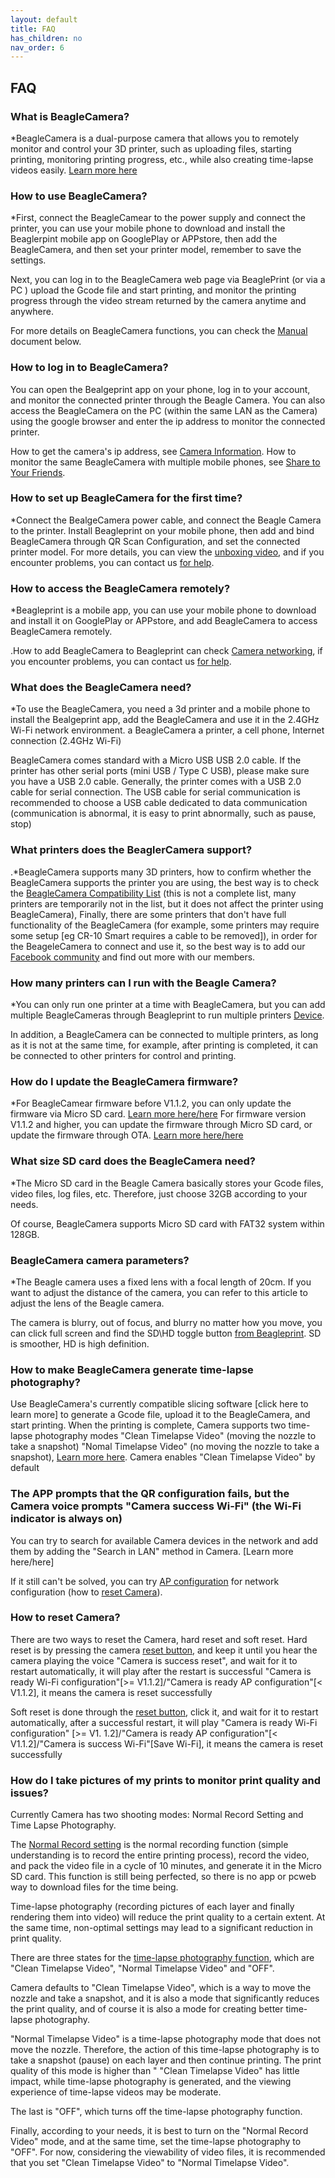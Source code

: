 ```yaml
---
layout: default
title: FAQ
has_children: no
nav_order: 6
---
```

## FAQ

### What is BeagleCamera?
*BeagleCamera is a dual-purpose camera that allows you to remotely monitor and control your 3D printer, such as uploading files, starting printing, monitoring printing progress, etc., while also creating time-lapse videos easily. [Learn more here](../about.md)


### How to use BeagleCamera?
*First, connect the BeagleCamear to the power supply and connect the printer, you can use your mobile phone to download and install the Beaglerpint mobile app on GooglePlay or APPstore, then add the BeagleCamera, and then set your printer model, remember to save the settings.

Next, you can log in to the BeagleCamera web page via BeaglePrint (or via a PC
) upload the Gcode file and start printing, and monitor the printing progress through the video stream returned by the camera anytime and anywhere.

For more details on BeagleCamera functions, you can check the [Manual](../Manual/index.md) document below.

### How to log in to BeagleCamera?
You can open the Bealgeprint app on your phone, log in to your account, and monitor the connected printer through the Beagle Camera.
You can also access the BeagleCamera on the PC (within the same LAN as the Camera) using the google browser and enter the ip address to monitor the connected printer.

How to get the camera's ip address, see [Camera Information](../Manual/Beagleprint_Device_Camera_settings.md).
How to monitor the same BeagleCamera with multiple mobile phones, see [Share to Your Friends](../Manual/Beagleprint_Device_Camera_settings.md).
### How to set up BeagleCamera for the first time?
*Connect the BealgeCamera power cable, and connect the Beagle Camera to the printer.
Install Beagleprint on your mobile phone, then add and bind BeagleCamera through QR Scan Configuration, and set the connected printer model.
For more details, you can view the [unboxing video](https://www.youtube.com/watch?v=0RWGPZtJCKM&t=87s), and if you encounter problems, you can contact us [for help](../Support.md).

### How to access the BeagleCamera remotely?
*Beagleprint is a mobile app, you can use your mobile phone to download and install it on GooglePlay or APPstore, and add BeagleCamera to access BeagleCamera remotely.

.How to add BeagleCamera to Beagleprint can check [Camera networking](../Quick_Start_for_Beagle_Camera/Camera_Networking/index.md), if you encounter problems, you can contact us [for help](../Support.md).

### What does the BeagleCamera need?
*To use the BeagleCamera, you need a 3d printer and a mobile phone to install the Bealgeprint app, add the BeagleCamera and use it in the 2.4GHz Wi-Fi network environment.
a BeagleCamera
a printer,
a cell phone,
Internet connection (2.4GHz Wi-Fi)

BeagleCamera comes standard with a Micro USB USB 2.0 cable. If the printer has other serial ports (mini USB / Type C USB), please make sure you have a USB 2.0 cable. Generally, the printer comes with a USB 2.0 cable for serial connection.
The USB cable for serial communication is recommended to choose a USB cable dedicated to data communication (communication is abnormal, it is easy to print abnormally, such as pause, stop)

### What printers does the BeaglerCamera support?
.*BeagleCamera supports many 3D printers, how to confirm whether the BeagleCamera supports the printer you are using, the best way is to check the [BeagleCamera Compatibility List](https://www.3dprinteraccessories.shop/blogs/beagleprint/beagle-camera-is-compatible-with-3d-printers-list) (this is not a complete list, many printers are temporarily not in the list, but it does not affect the printer using BeagleCamera),
Finally, there are some printers that don't have full functionality of the BeagleCamera (for example, some printers may require some setup [eg CR-10 Smart requires a cable to be removed]), in order for the BeageleCamera to connect and use it, so the best way is to add our [Facebook community](https://www.facebook.com/groups/mintion) and find out more with our members.

### How many printers can I run with the Beagle Camera?
*You can only run one printer at a time with BeagleCamera, but you can add multiple BeagleCameras through Beagleprint to run multiple printers [Device](../Manual/Beagleprint_Device.md).

In addition, a BeagleCamera can be connected to multiple printers, as long as it is not at the same time, for example, after printing is completed, it can be connected to other printers for control and printing.

### How do I update the BeagleCamera firmware?
*For BeagleCamear firmware before V1.1.2, you can only update the firmware via Micro SD card. [Learn more here/here](https://www.3dprinteraccessories.shop/blogs/beagleprint/how-to-upgrade-the-firmware-of-mintion-beagle-camera)
For firmware version V1.1.2 and higher, you can update the firmware through Micro SD card, or update the firmware through OTA. [Learn more here/here](https://www.youtube.com/watch?v=vFqlzl1x9Yo)


### What size SD card does the BeagleCamera need?
*The Micro SD card in the Beagle Camera basically stores your Gcode files, video files, log files, etc. Therefore, just choose 32GB according to your needs.

Of course, BeagleCamera supports Micro SD card with FAT32 system within 128GB.

### BeagleCamera camera parameters?
*The Beagle camera uses a fixed lens with a focal length of 20cm. If you want to adjust the distance of the camera, you can refer to this article to adjust the lens of the Beagle camera.

The camera is blurry, out of focus, and blurry no matter how you move, you can click full screen and find the SD\HD toggle button [from Beagleprint](../Manual/Beagleprint_Device_Video_window.md). SD is smoother, HD is high definition.

### How to make BeagleCamera generate time-lapse photography?
Use BeagleCamera's currently compatible slicing software [click here to learn more] to generate a Gcode file, upload it to the BeagleCamera, and start printing. When the printing is complete,
Camera supports two time-lapse photography modes "Clean Timelapse Video" (moving the nozzle to take a snapshot) "Nomal Timelapse Video" (no moving the nozzle to take a snapshot), [Learn more here](../Manual/Beagleprint_Device_Camera_settings.md).
Camera enables "Clean Timelapse Video" by default

### The APP prompts that the QR configuration fails, but the Camera voice prompts "Camera success Wi-Fi" (the Wi-Fi indicator is always on)
You can try to search for available Camera devices in the network and add them by adding the "Search in LAN" method in Camera. [Learn more here/here]

If it still can't be solved, you can try [AP configuration](https://www.youtube.com/watch?v=HITww9CnJ0o&list=PLSc0XAQ8Rossckz3ZaQxcMA49GijutVPY&index=6) for network configuration (how to [reset Camera](https://drive.google.com/file/d/1K6h7gDnzENew0jehn5xIJDydq4kbeN5e/view?usp=share_link)).


### How to reset Camera?
There are two ways to reset the Camera, hard reset and soft reset.
Hard reset is by pressing the camera [reset button](https://drive.google.com/file/d/1K6h7gDnzENew0jehn5xIJDydq4kbeN5e/view?usp=share_link), and keep it until you hear the camera playing the voice "Camera is success reset", and wait for it to restart automatically, it will play after the restart is successful "Camera is ready Wi-Fi configuration"[>= V1.1.2]/"Camera is ready AP configuration"[< V1.1.2], it means the camera is reset successfully

Soft reset is done through the [reset button](../Manual/Beagleprint_Device_Camera_settings.md), click it, and wait for it to restart automatically, after a successful restart, it will play "Camera is ready Wi-Fi configuration" [>= V1. 1.2]/"Camera is ready AP configuration"[< V1.1.2]/"Camera is success Wi-Fi"[Save Wi-Fi], it means the camera is reset successfully


### How do I take pictures of my prints to monitor print quality and issues?

Currently Camera has two shooting modes: Normal Record Setting and Time Lapse Photography.

The [Normal Record setting](../Manual/Beagleprint_Device_Camera_settings.md) is the normal recording function (simple understanding is to record the entire printing process), record the video, and pack the video file in a cycle of 10 minutes, and generate it in the Micro SD card. This function is still being perfected, so there is no app or pcweb way to download files for the time being.


Time-lapse photography (recording pictures of each layer and finally rendering them into video) will reduce the print quality to a certain extent. At the same time, non-optimal settings may lead to a significant reduction in print quality.

There are three states for the [time-lapse photography function](../Manual/Beagleprint_Device_Camera_settings.md), which are "Clean Timelapse Video", "Normal Timelapse Video" and "OFF".

Camera defaults to "Clean Timelapse Video", which is a way to move the nozzle and take a snapshot, and it is also a mode that significantly reduces the print quality, and of course it is also a mode for creating better time-lapse photography.

"Normal Timelapse Video" is a time-lapse photography mode that does not move the nozzle. Therefore, the action of this time-lapse photography is to take a snapshot (pause) on each layer and then continue printing. The print quality of this mode is higher than " "Clean Timelapse Video" has little impact, while time-lapse photography is generated, and the viewing experience of time-lapse videos may be moderate.

The last is "OFF", which turns off the time-lapse photography function.

Finally, according to your needs, it is best to turn on the "Normal Record Video" mode, and at the same time, set the time-lapse photography to "OFF". For now, considering the viewability of video files, it is recommended that you set "Clean Timelapse Video" to "Normal Timelapse Video".